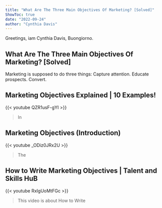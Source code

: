 ```yaml
---
title: "What Are The Three Main Objectives Of Marketing? [Solved]"
ShowToc: true 
date: "2022-09-24"
author: "Cynthia Davis" 
---
```


Greetings, iam Cynthia Davis, Buongiorno.
## What Are The Three Main Objectives Of Marketing? [Solved]
 Marketing is supposed to do three things: Capture attention. Educate prospects. Convert.

## Marketing Objectives Explained | 10 Examples!
{{< youtube QZR1usF-gYI >}}
>In 

## Marketing Objectives (Introduction)
{{< youtube _ODiz0JRx2U >}}
>The 

## How to Write Marketing Objectives | Talent and Skills HuB
{{< youtube RxIgUoMtFGc >}}
>This video is about How to Write 

